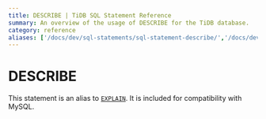 ```yaml
---
title: DESCRIBE | TiDB SQL Statement Reference
summary: An overview of the usage of DESCRIBE for the TiDB database.
category: reference
aliases: ['/docs/dev/sql-statements/sql-statement-describe/','/docs/dev/reference/sql/statements/describe/']
---
```


# DESCRIBE

This statement is an alias to [`EXPLAIN`](/sql-statements/sql-statement-explain.md). It is included for compatibility with MySQL.
